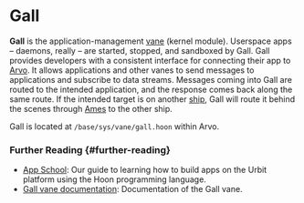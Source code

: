 # Gall

**Gall** is the application-management [vane](vane.md) (kernel module). Userspace apps –⁠ daemons, really –⁠ are started, stopped, and sandboxed by Gall. Gall provides developers with a consistent interface for connecting their app to [Arvo](arvo.md). It allows applications and other vanes to send messages to applications and subscribe to data streams. Messages coming into Gall are routed to the intended application, and the response comes back along the same route. If the intended target is on another [ship](ship.md), Gall will route it behind the scenes through [Ames](ames.md) to the other ship.

Gall is located at `/base/sys/vane/gall.hoon` within Arvo.

### Further Reading {#further-reading}

- [App School](../courses/app-school): Our guide to learning how to build apps on the Urbit platform using the Hoon programming language.
- [Gall vane documentation](../system/kernel/gall): Documentation of the Gall vane.
